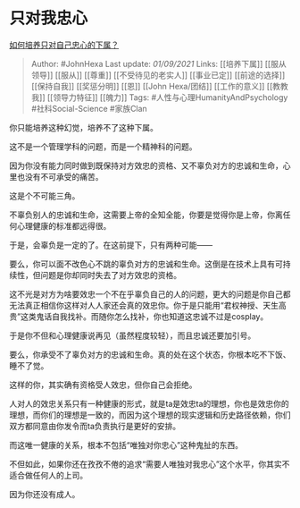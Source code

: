 # 只对我忠心
[如何培养只对自己忠心的下属？](https://www.zhihu.com/question/26195722/answer/2090127052)

> Author: #JohnHexa 
Last update: *01/09/2021* 
Links: [[培养下属]] [[服从领导]] [[服从]] [[尊重]] [[不受待见的老实人]] [[事业已定]] [[前途的选择]] [[保持自我]] [[奖惩分明]] [[恩]] [[John Hexa/团结]] [[工作的意义]] [[教教我]] [[领导力特征]] [[魄力]]
Tags: #人性与心理HumanityAndPsychology #社科Social-Science #家族Clan 
  
你只能培养这种幻觉，培养不了这种下属。

这不是一个管理学科的问题，而是一个精神科的问题。

因为你没有能力同时做到既保持对方效忠的资格、又不辜负对方的忠诚和生命，心里也没有不可承受的痛苦。

这是个不可能三角。

不辜负别人的忠诚和生命，这需要上帝的全知全能，你要是觉得你是上帝，你离任何心理健康的标准都远得很。

于是，会辜负是一定的了。在这前提下，只有两种可能——

要么，你可以面不改色心不跳的辜负对方的忠诚和生命。这倒是在技术上具有可持续性，但问题是你却同时失去了对方效忠的资格。

这不光是对方为啥要效忠一个不在乎辜负自己的人的问题，更大的问题是你自己都无法真正相信你这样对人人家还会真的效忠你。你于是只能用“君权神授、天生高贵”这类鬼话自我找补。而随你怎么找补，你也知道这忠诚不过是cosplay。

于是你不但和心理健康说再见（虽然程度较轻），而且忠诚还要加引号。

要么，你承受不了辜负对方的忠诚和生命。真的处在这个状态，你根本吃不下饭、睡不了觉。

这样的你，其实确有资格受人效忠，但你自己会拒绝。

  

人对人的效忠关系只有一种健康的形式，就是ta是效忠ta的理想，你也是效忠你的理想，而你们的理想是一致的，而因为这个理想的现实逻辑和历史路径依赖，你们双方都同意由你发令而ta负责执行是更好的安排。

而这唯一健康的关系，根本不包括“唯独对你忠心”这种鬼扯的东西。

不但如此，如果你还在孜孜不倦的追求“需要人唯独对我忠心”这个水平，你其实不适合做任何人的上司。

因为你还没有成人。